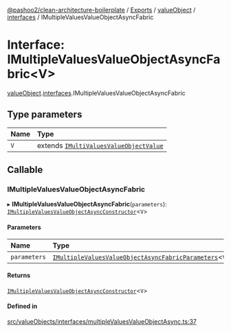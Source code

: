 [@pashoo2/clean-architecture-boilerplate](../README.md) / [Exports](../modules.md) / [valueObject](../modules/valueobject.md) / [interfaces](../modules/valueobject.interfaces.md) / IMultipleValuesValueObjectAsyncFabric

# Interface: IMultipleValuesValueObjectAsyncFabric<V\>

[valueObject](../modules/valueobject.md).[interfaces](../modules/valueobject.interfaces.md).IMultipleValuesValueObjectAsyncFabric

## Type parameters

| Name | Type |
| :------ | :------ |
| `V` | extends [`IMultiValuesValueObjectValue`](valueobject.interfaces.imultivaluesvalueobjectvalue.md) |

## Callable

### IMultipleValuesValueObjectAsyncFabric

▸ **IMultipleValuesValueObjectAsyncFabric**(`parameters`): [`IMultipleValuesValueObjectAsyncConstructor`](valueobject.interfaces.imultiplevaluesvalueobjectasyncconstructor.md)<`V`\>

#### Parameters

| Name | Type |
| :------ | :------ |
| `parameters` | [`IMultipleValuesValueObjectAsyncFabricParameters`](valueobject.interfaces.imultiplevaluesvalueobjectasyncfabricparameters.md)<`V`\> |

#### Returns

[`IMultipleValuesValueObjectAsyncConstructor`](valueobject.interfaces.imultiplevaluesvalueobjectasyncconstructor.md)<`V`\>

#### Defined in

[src/valueObjects/interfaces/multipleValuesValueObjectAsync.ts:37](https://github.com/pashoo2/clean-architecture-boilerplate/blob/88f8e3d/src/valueObjects/interfaces/multipleValuesValueObjectAsync.ts#L37)
